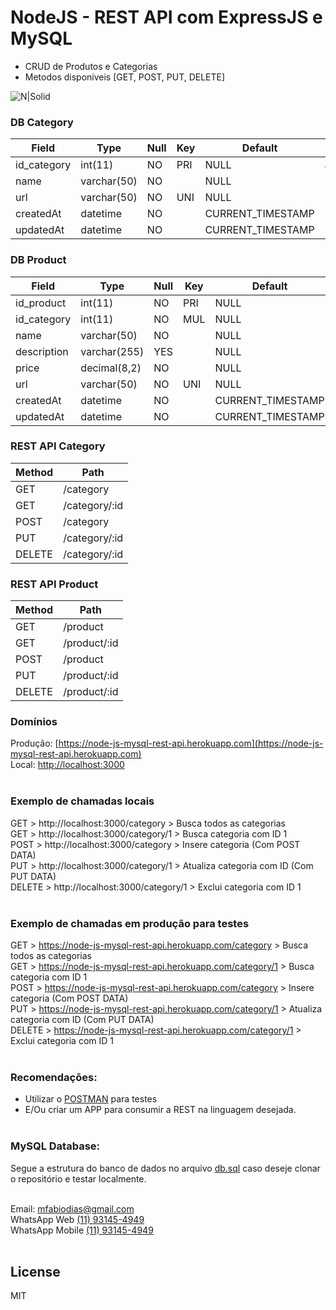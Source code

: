 # NodeJS - REST API com ExpressJS e MySQL

  - CRUD de Produtos e Categorias
  - Metodos disponiveis [GET, POST, PUT, DELETE]

![N|Solid](https://raw.githubusercontent.com/mfabiodias/node-js-mysql-rest-api/master/img/layout/database-model.png)

### DB Category
Field  | Type  | Null  | Key  | Default  | Extra
------------- | ------------- | ------------- | ------------- | ------------- | -------------
id_category | int(11) | NO | PRI | NULL | auto_increment
name | varchar(50) | NO |  | NULL | 
url | varchar(50) | NO | UNI | NULL | 
createdAt | datetime | NO |  | CURRENT_TIMESTAMP |   
updatedAt | datetime | NO |  | CURRENT_TIMESTAMP |  
                    
### DB Product
Field  | Type  | Null  | Key  | Default  | Extra
------------- | ------------- | ------------- | ------------- | ------------- | -------------
id_product | int(11) | NO | PRI | NULL | auto_increment
id_category | int(11) | NO | MUL | NULL | 
name | varchar(50) | NO |  | NULL | 
description | varchar(255) | YES |  | NULL | 
price | decimal(8,2) | NO |  | NULL | 
url | varchar(50) | NO | UNI | NULL | 
createdAt | datetime | NO |  | CURRENT_TIMESTAMP | 
updatedAt | datetime | NO |  | CURRENT_TIMESTAMP | 

### REST API Category
Method  | Path 
------------- | -------------
GET | /category 
GET | /category/:id 
POST | /category 
PUT | /category/:id 
DELETE | /category/:id 

### REST API Product
Method  | Path 
------------- | -------------
GET | /product 
GET | /product/:id 
POST | /product 
PUT | /product/:id 
DELETE | /product/:id 


### Domínios
Produção: [https://node-js-mysql-rest-api.herokuapp.com](https://node-js-mysql-rest-api.herokuapp.com)<br>
Local: [http://localhost:3000](http://localhost:3000)<br><br>

### Exemplo de chamadas locais
GET > http://localhost:3000/category > Busca todos as categorias<br>
GET > http://localhost:3000/category/1 > Busca categoria com ID 1<br>
POST > http://localhost:3000/category > Insere categoria (Com POST DATA)<br>
PUT > http://localhost:3000/category/1 > Atualiza categoria com ID  (Com PUT DATA)<br>
DELETE > http://localhost:3000/category/1 > Exclui categoria com ID 1<br><br>

### Exemplo de chamadas em produção para testes
GET > https://node-js-mysql-rest-api.herokuapp.com/category > Busca todos as categorias<br>
GET > https://node-js-mysql-rest-api.herokuapp.com/category/1 > Busca categoria com ID 1<br>
POST > https://node-js-mysql-rest-api.herokuapp.com/category > Insere categoria (Com POST DATA)<br>
PUT > https://node-js-mysql-rest-api.herokuapp.com/category/1 > Atualiza categoria com ID  (Com PUT DATA)<br>
DELETE > https://node-js-mysql-rest-api.herokuapp.com/category/1 > Exclui categoria com ID 1<br><br>

### Recomendações:
  - Utilizar o [POSTMAN](https://www.postman.com/) para testes<br>
  - E/Ou criar um APP para consumir a REST na linguagem desejada.<br><br>

### MySQL Database:
Segue a estrutura do banco de dados no arquivo [db.sql](https://github.com/mfabiodias/node-js-mysql-rest-api/blob/master/db.sql) caso deseje clonar o repositório e testar localmente.
<br /><br>

Email: [mfabiodias@gmail.com](mailto:mfabiodias@gmail.com)<br>
WhatsApp Web [(11) 93145-4949](https://web.whatsapp.com/send?phone=5511931454949)<br>
WhatsApp Mobile [(11) 93145-4949](https://api.whatsapp.com/send?phone=5511931454949)<br /><br>

License
----
MIT
 
